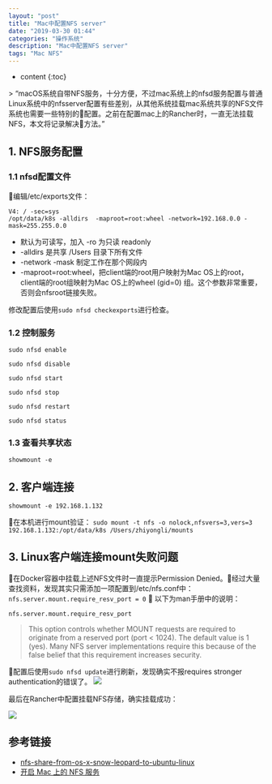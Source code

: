 ```yaml
---
layout: "post"
title: "Mac中配置NFS server"
date: "2019-03-30 01:44"
categories: "操作系统"
description: "Mac中配置NFS server"
tags: "Mac NFS"
---
```

* content
{:toc}


<div class="postImg" style="background-image:url(http://carforeasy.cn/mac中配置nfs-a611059f.png)"></div>
> “macOS系统自带NFS服务，十分方便，不过mac系统上的nfsd服务配置与普通Linux系统中的nfsserver配置有些差别，从其他系统挂载mac系统共享的NFS文件系统也需要一些特别的配置。之前在配置mac上的Rancher时，一直无法挂载NFS，本文将记录解决方法。”





## 1. NFS服务配置
### 1.1 nfsd配置文件
 编辑/etc/exports文件：

```
V4: / -sec=sys
/opt/data/k8s -alldirs  -maproot=root:wheel -network=192.168.0.0 -mask=255.255.0.0
```

+ 默认为可读写，加入 -ro 为只读 readonly
+ -alldirs 是共享 /Users 目录下所有文件
+ -network -mask 制定工作在那个网段内
+ -maproot=root:wheel，把client端的root用户映射为Mac OS上的root，client端的root组映射为Mac OS上的wheel (gid=0) 组。这个参数非常重要，否则会nfsroot链接失败。

修改配置后使用``sudo nfsd checkexports``进行检查。

### 1.2 控制服务
``sudo nfsd enable  ``

``sudo nfsd disable  ``

``sudo nfsd start  ``

``sudo nfsd stop  ``

``sudo nfsd restart  ``

``sudo nfsd status  ``

### 1.3 查看共享状态
  ``showmount -e``


## 2. 客户端连接
``showmount -e 192.168.1.132``

在本机进行mount验证：
``
sudo mount -t nfs -o nolock,nfsvers=3,vers=3 192.168.1.132:/opt/data/k8s /Users/zhiyongli/mounts
``

## 3. Linux客户端连接mount失败问题
在Docker容器中挂载上述NFS文件时一直提示Permission Denied。经过大量查找资料，发现其实只需添加一项配置到/etc/nfs.conf中：
``nfs.server.mount.require_resv_port = 0``

以下为man手册中的说明：

``nfs.server.mount.require_resv_port``
>This option controls whether MOUNT requests are required to
originate from a reserved port (port < 1024).  The default value
is 1 (yes).  Many NFS server implementations require this
because of the false belief that this requirement increases
security.

配置后使用``sudo nfsd update``进行刷新，发现确实不报requires stronger authentication的错误了。
![](http://carforeasy.cn/mac中配置nfs-01a65a7a.png)

最后在Rancher中配置挂载NFS存储，确实挂载成功：

![](http://carforeasy.cn/mac中配置nfs-dae6bb84.png)

## 参考链接

+ [nfs-share-from-os-x-snow-leopard-to-ubuntu-linux](https://superuser.com/questions/183588/nfs-share-from-os-x-snow-leopard-to-ubuntu-linux)
+ [开启 Mac 上的 NFS 服务](https://xiaozhuanlan.com/topic/8560297431)
